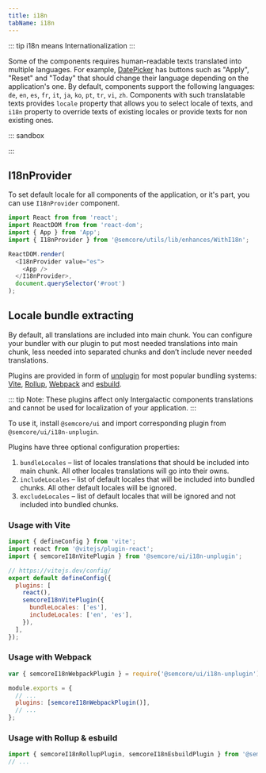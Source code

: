 ```yaml
---
title: i18n
tabName: i18n
---
```


::: tip
i18n means Internationalization
:::

Some of the components requires human-readable texts translated into multiple languages. For example, [DatePicker](/components/date-picker/) has buttons such as "Apply", "Reset" and "Today" that should change their language depending on the application's one. By default, components support the following languages: `de`, `en`, `es`, `fr`, `it`, `ja`, `ko`, `pt`, `tr`, `vi`, `zh`. Components with such translatable texts provides `locale` property that allows you to select locale of texts, and `i18n` property to override texts of existing locales or provide texts for non existing ones.

::: sandbox

<script lang="tsx">
import React from 'react';
import { Box, Flex } from '@semcore/ui/flex-box';
import Pagination from '@semcore/ui/pagination';

const Demo = () => {
  return (
    <Flex>
      <Box>
        <Pagination
          locale='nld'
          i18n={{
            nld: {
              prevPageLabel: 'Vorige',
              prevPageDescription: 'Vorige pagina {pageNumber}',
              nextPageLabel: 'Volgende',
              nextPageDescription: 'Volgende pagina {pageNumber}',
              pageInputLabel: 'Pagina:',
              totalPagesLabel: 'van',
              paginering: 'Paginering',
              firstPage: 'Eerste pagina',
              currentPage: 'Huidige pagina',
              confirm: 'Bevestig paginanummer',
              lastPage: 'Laatste pagina #{lastPageNumber}',
              goToPage: 'Pagina {pageNumber}',
            },
          }}
          totalPages={123}
        />
      </Box>
    </Flex>
  );
};


</script>

:::

## I18nProvider

To set default locale for all components of the application, or it's part, you can use `I18nProvider` component.

```js
import React from from 'react';
import ReactDOM from from 'react-dom';
import { App } from 'App';
import { I18nProvider } from '@semcore/utils/lib/enhances/WithI18n';

ReactDOM.render(
  <I18nProvider value="es">
    <App />
  </I18nProvider>,
  document.querySelector('#root')
);
```

## Locale bundle extracting

By default, all translations are included into main chunk. You can configure your bundler with our plugin to put most needed translations into main chunk, less needed into separated chunks and don’t include never needed translations.

Plugins are provided in form of [unplugin](https://github.com/unjs/unplugin) for most popular bundling systems: [Vite](https://vitejs.dev/), [Rollup](https://rollupjs.org/guide/en/), [Webpack](https://webpack.js.org/) and [esbuild](https://esbuild.github.io/).

::: tip
Note: These plugins affect only Intergalactic components translations and cannot be used for localization of your application.
:::

To use it, install `@semcore/ui` and import corresponding plugin from `@semcore/ui/i18n-unplugin`.

Plugins have three optional configuration properties:

1. `bundleLocales` – list of locales translations that should be included into main chunk. All other locales translations will go into their owns.
2. `includeLocales` – list of default locales that will be included into bundled chunks. All other default locales will be ignored.
3. `excludeLocales` – list of default locales that will be ignored and not included into bundled chunks.

### Usage with Vite

```js
import { defineConfig } from 'vite';
import react from '@vitejs/plugin-react';
import { semcoreI18nVitePlugin } from '@semcore/ui/i18n-unplugin';

// https://vitejs.dev/config/
export default defineConfig({
  plugins: [
    react(),
    semcoreI18nVitePlugin({
      bundleLocales: ['es'],
      includeLocales: ['en', 'es'],
    }),
  ],
});
```

### Usage with Webpack

```js
var { semcoreI18nWebpackPlugin } = require('@semcore/ui/i18n-unplugin');

module.exports = {
  // ...
  plugins: [semcoreI18nWebpackPlugin()],
  // ...
};
```

### Usage with Rollup & esbuild

```js
import { semcoreI18nRollupPlugin, semcoreI18nEsbuildPlugin } from '@semcore/ui/i18n-unplugin';
// ...
```
